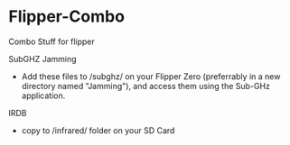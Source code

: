 # Flipper-Combo
Combo Stuff for flipper

SubGHZ Jamming
- Add these files to /subghz/ on your Flipper Zero (preferrably in a new directory named "Jamming"), and access them using the Sub-GHz application.

IRDB
- copy to /infrared/ folder on your SD Card